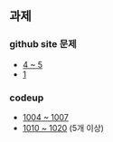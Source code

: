 ## 과제
### github site 문제
* [4 ~ 5](https://github.com/dulumary/basic/blob/master/c_programming/02_Variable/test/test02/README.md)
* [1](https://github.com/dulumary/c_programming_09_06/blob/master/02_Variable/test/test05/README.md)

### codeup
* [1004 ~ 1007](https://codeup.kr/problemsetsol.php?psid=9)
* [1010 ~ 1020](https://codeup.kr/problemsetsol.php?psid=10) (5개 이상)




